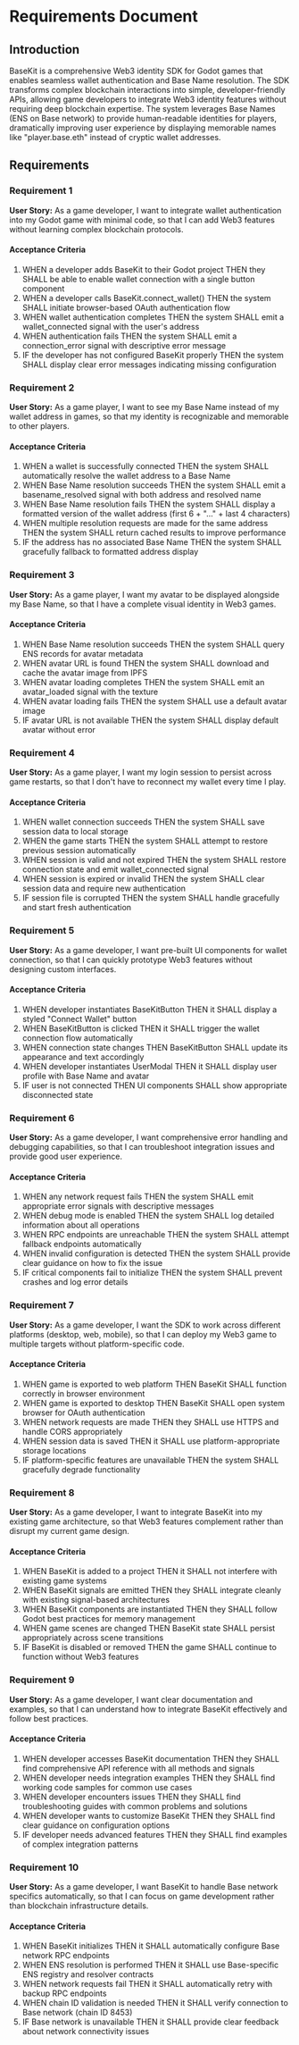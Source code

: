 # Requirements Document

## Introduction

BaseKit is a comprehensive Web3 identity SDK for Godot games that enables seamless wallet authentication and Base Name resolution. The SDK transforms complex blockchain interactions into simple, developer-friendly APIs, allowing game developers to integrate Web3 identity features without requiring deep blockchain expertise. The system leverages Base Names (ENS on Base network) to provide human-readable identities for players, dramatically improving user experience by displaying memorable names like "player.base.eth" instead of cryptic wallet addresses.

## Requirements

### Requirement 1

**User Story:** As a game developer, I want to integrate wallet authentication into my Godot game with minimal code, so that I can add Web3 features without learning complex blockchain protocols.

#### Acceptance Criteria

1. WHEN a developer adds BaseKit to their Godot project THEN they SHALL be able to enable wallet connection with a single button component
2. WHEN a developer calls BaseKit.connect_wallet() THEN the system SHALL initiate browser-based OAuth authentication flow
3. WHEN wallet authentication completes THEN the system SHALL emit a wallet_connected signal with the user's address
4. WHEN authentication fails THEN the system SHALL emit a connection_error signal with descriptive error message
5. IF the developer has not configured BaseKit properly THEN the system SHALL display clear error messages indicating missing configuration

### Requirement 2

**User Story:** As a game player, I want to see my Base Name instead of my wallet address in games, so that my identity is recognizable and memorable to other players.

#### Acceptance Criteria

1. WHEN a wallet is successfully connected THEN the system SHALL automatically resolve the wallet address to a Base Name
2. WHEN Base Name resolution succeeds THEN the system SHALL emit a basename_resolved signal with both address and resolved name
3. WHEN Base Name resolution fails THEN the system SHALL display a formatted version of the wallet address (first 6 + "..." + last 4 characters)
4. WHEN multiple resolution requests are made for the same address THEN the system SHALL return cached results to improve performance
5. IF the address has no associated Base Name THEN the system SHALL gracefully fallback to formatted address display

### Requirement 3

**User Story:** As a game player, I want my avatar to be displayed alongside my Base Name, so that I have a complete visual identity in Web3 games.

#### Acceptance Criteria

1. WHEN Base Name resolution succeeds THEN the system SHALL query ENS records for avatar metadata
2. WHEN avatar URL is found THEN the system SHALL download and cache the avatar image from IPFS
3. WHEN avatar loading completes THEN the system SHALL emit an avatar_loaded signal with the texture
4. WHEN avatar loading fails THEN the system SHALL use a default avatar image
5. IF avatar URL is not available THEN the system SHALL display default avatar without error

### Requirement 4

**User Story:** As a game player, I want my login session to persist across game restarts, so that I don't have to reconnect my wallet every time I play.

#### Acceptance Criteria

1. WHEN wallet connection succeeds THEN the system SHALL save session data to local storage
2. WHEN the game starts THEN the system SHALL attempt to restore previous session automatically
3. WHEN session is valid and not expired THEN the system SHALL restore connection state and emit wallet_connected signal
4. WHEN session is expired or invalid THEN the system SHALL clear session data and require new authentication
5. IF session file is corrupted THEN the system SHALL handle gracefully and start fresh authentication

### Requirement 5

**User Story:** As a game developer, I want pre-built UI components for wallet connection, so that I can quickly prototype Web3 features without designing custom interfaces.

#### Acceptance Criteria

1. WHEN developer instantiates BaseKitButton THEN it SHALL display a styled "Connect Wallet" button
2. WHEN BaseKitButton is clicked THEN it SHALL trigger the wallet connection flow automatically
3. WHEN connection state changes THEN BaseKitButton SHALL update its appearance and text accordingly
4. WHEN developer instantiates UserModal THEN it SHALL display user profile with Base Name and avatar
5. IF user is not connected THEN UI components SHALL show appropriate disconnected state

### Requirement 6

**User Story:** As a game developer, I want comprehensive error handling and debugging capabilities, so that I can troubleshoot integration issues and provide good user experience.

#### Acceptance Criteria

1. WHEN any network request fails THEN the system SHALL emit appropriate error signals with descriptive messages
2. WHEN debug mode is enabled THEN the system SHALL log detailed information about all operations
3. WHEN RPC endpoints are unreachable THEN the system SHALL attempt fallback endpoints automatically
4. WHEN invalid configuration is detected THEN the system SHALL provide clear guidance on how to fix the issue
5. IF critical components fail to initialize THEN the system SHALL prevent crashes and log error details

### Requirement 7

**User Story:** As a game developer, I want the SDK to work across different platforms (desktop, web, mobile), so that I can deploy my Web3 game to multiple targets without platform-specific code.

#### Acceptance Criteria

1. WHEN game is exported to web platform THEN BaseKit SHALL function correctly in browser environment
2. WHEN game is exported to desktop THEN BaseKit SHALL open system browser for OAuth authentication
3. WHEN network requests are made THEN they SHALL use HTTPS and handle CORS appropriately
4. WHEN session data is saved THEN it SHALL use platform-appropriate storage locations
5. IF platform-specific features are unavailable THEN the system SHALL gracefully degrade functionality

### Requirement 8

**User Story:** As a game developer, I want to integrate BaseKit into my existing game architecture, so that Web3 features complement rather than disrupt my current game design.

#### Acceptance Criteria

1. WHEN BaseKit is added to a project THEN it SHALL not interfere with existing game systems
2. WHEN BaseKit signals are emitted THEN they SHALL integrate cleanly with existing signal-based architectures
3. WHEN BaseKit components are instantiated THEN they SHALL follow Godot best practices for memory management
4. WHEN game scenes are changed THEN BaseKit state SHALL persist appropriately across scene transitions
5. IF BaseKit is disabled or removed THEN the game SHALL continue to function without Web3 features

### Requirement 9

**User Story:** As a game developer, I want clear documentation and examples, so that I can understand how to integrate BaseKit effectively and follow best practices.

#### Acceptance Criteria

1. WHEN developer accesses BaseKit documentation THEN they SHALL find comprehensive API reference with all methods and signals
2. WHEN developer needs integration examples THEN they SHALL find working code samples for common use cases
3. WHEN developer encounters issues THEN they SHALL find troubleshooting guides with common problems and solutions
4. WHEN developer wants to customize BaseKit THEN they SHALL find clear guidance on configuration options
5. IF developer needs advanced features THEN they SHALL find examples of complex integration patterns

### Requirement 10

**User Story:** As a game developer, I want BaseKit to handle Base network specifics automatically, so that I can focus on game development rather than blockchain infrastructure details.

#### Acceptance Criteria

1. WHEN BaseKit initializes THEN it SHALL automatically configure Base network RPC endpoints
2. WHEN ENS resolution is performed THEN it SHALL use Base-specific ENS registry and resolver contracts
3. WHEN network requests fail THEN it SHALL automatically retry with backup RPC endpoints
4. WHEN chain ID validation is needed THEN it SHALL verify connection to Base network (chain ID 8453)
5. IF Base network is unavailable THEN it SHALL provide clear feedback about network connectivity issues
